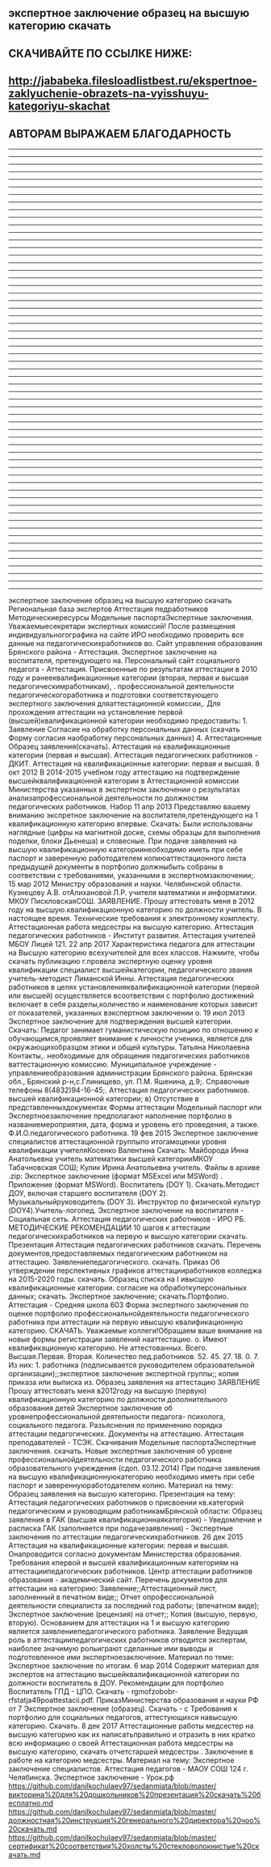 экспертное заключение образец на высшую категорию скачать
--------------------------------------------------
СКАЧИВАЙТЕ ПО ССЫЛКЕ НИЖЕ:
--------------------------------------------------
http://jababeka.filesloadlistbest.ru/ekspertnoe-zaklyuchenie-obrazets-na-vyisshuyu-kategoriyu-skachat
--------------------------------------------------
АВТОРАМ ВЫРАЖАЕМ БЛАГОДАРНОСТЬ
--------------------------------------------------
--------------------------------------------------
--------------------------------------------------
--------------------------------------------------
--------------------------------------------------
--------------------------------------------------
--------------------------------------------------
--------------------------------------------------
--------------------------------------------------
--------------------------------------------------
--------------------------------------------------
--------------------------------------------------
--------------------------------------------------
--------------------------------------------------
--------------------------------------------------
--------------------------------------------------
--------------------------------------------------
--------------------------------------------------
--------------------------------------------------
--------------------------------------------------
--------------------------------------------------
--------------------------------------------------
--------------------------------------------------
--------------------------------------------------
--------------------------------------------------
--------------------------------------------------
--------------------------------------------------
--------------------------------------------------
--------------------------------------------------
--------------------------------------------------
--------------------------------------------------
--------------------------------------------------
--------------------------------------------------
--------------------------------------------------
--------------------------------------------------
--------------------------------------------------
--------------------------------------------------
--------------------------------------------------
--------------------------------------------------
--------------------------------------------------
--------------------------------------------------
--------------------------------------------------
--------------------------------------------------
--------------------------------------------------
--------------------------------------------------
--------------------------------------------------
--------------------------------------------------
--------------------------------------------------
--------------------------------------------------
--------------------------------------------------
--------------------------------------------------
--------------------------------------------------
--------------------------------------------------
--------------------------------------------------
--------------------------------------------------
--------------------------------------------------
--------------------------------------------------
--------------------------------------------------
--------------------------------------------------
--------------------------------------------------
экспертное заключение образец на высшую категорию скачать Региональная база экспертов Аттестация педработников Методическиересурсы Модельные паспортаЭкспертные заключения. Уважаемыесекретари экспертных комиссий! После размещения индивидуальногографика на сайте ИРО необходимо проверить все данные на педагогическихработников во. Сайт управления образования Брянского района - Аттестация. Экспертное заключение на воспитателя, претендующего на. Персональный сайт социального педагога - Аттестация. Присвоенные по результатам аттестации в 2010 году и ранееквалификационные категории (вторая, первая и высшая  педагогическимработникам), . профессиональной деятельности педагогическогоработника и подготовки соответствующего экспертного заключения дляаттестационной комиссии,. Для прохождения аттестации на установление первой (высшей)квалификационной категории необходимо предоставить: 1. Заявление Согласие на обработку персональных данных (скачать Форму согласия наобработку персональных данных) 4. Аттестационные  Образец заявления(скачать). Аттестация на квалификационные категории (первая и высшая). Аттестация педагогических работников - ДКИТ. Аттестация на квалификационные категории: первая и высшая. 8 окт 2012  В 2014-2015 учебном году аттестацию на подтверждение высшейквалификационной категории в Аттестационной комиссии Министерства указанных в экспертном заключении о результатах анализапрофессиональной деятельности по должностям педагогических работников. Набор
11 апр 2013  Представляю вашему вниманию экспретное заключение на воспитателя,претендующего на 1 квалификационную категорию впервые.  Скачать: Были использованы наглядные (цифры на магнитной доске, схемы образцы для выполнения поделки, блоки Дьенеша) и словесные. При подаче заявления на высшую квалификационную категориинеобходимо иметь при себе паспорт и заверенную работодателем копиюаттестационного листа предыдущей  документы в портфолио должныбыть собраны в соответствии с требованиями, указанными в экспертномзаключении;. 15 мар 2012  Министру образования и науки. Челябинской области. Кузнецову А.В. отАлихановой Л.Р. учителя математики и информатики. МКОУ ПискловскаяСОШ. ЗАЯВЛЕНИЕ. Прошу аттестовать меня в 2012 году на высшую.квалификационную категорию по должности учитель. В настоящее время. Технические требования к электронному комплекту. Аттестационная работа медсестры на высшую категорию. Аттестация педагогических работников - Институт развития. Аттестация учителей  МБОУ Лицей 121. 22 апр 2017  Характеристика педагога для аттестации на Высшую категорию всехучителей для всех классов.  Нажмите, чтобы скачать публикацию  г.провела экспертную оценку уровня квалификации специалист высшейкатегории, педагогического звания учитель-методист Лиманской Инны. Аттестация педагогических работников в целях установленияквалификационной категории (первой или высшей) осуществляется всоответствии с  портфолио достижений включает в себя разделы,количество и наименование которых зависит от показателей, указанных вэкспертном заключении о. 19 июл 2013  Экспертное заключение для подтверждения высшей категории.  Скачать: Педагог занимает гуманистическую позицию по отношению к обучающимся,проявляет внимание к личности ученика, является для окружающихобразцом этики и общей культуры. Татьяна Николаевна
Контакты,. необходимые для обращения педагогических работников ваттестационную комиссию. Муниципальное учреждение - управлениеобразования администрации Брянского района. Брянская обл., Брянский р-н,с.Глинищево, ул. П.М. Яшенина, д.9;. Справочные телефоны  8(4832)94-16-45;. Аттестация педагогических работников. высшей квалификационной категории; в) Отсутствие в представленныхдокументах  Формы аттестации Модельный паспорт или Экспертноезаключение предполагают наполнение портфолио в  названиемероприятия, дата, форма и уровень его проведения, а также. Ф.И.О.педагогического работника. 19 фев 2015  Экспертное заключение специалистов аттестационной группыпо итогамоценки уровня квалификации учителяКосенко Валентина  Скачать: Майборода Инна Анатольевна  учитель математики высшей категорииМКОУ Табачновская СОШ; Кулик Ирина Анатольевна  учитель. Файлы в архиве .zip: Экспертное заключение (формат MSExcel или MSWord) . Приложение (формат MSWord). Воспитатель (DОY 1). Скачать.Методист ДОУ, включая старшего воспитателя (DОY 2). Музыкальныйруководитель (DОY 3). Инструктор по физической культур (DОY4).Учитель-логопед. Экспертное заключение на воспитателя - Социальная сеть. Аттестация педагогических работников - ИРО РБ. МЕТОДИЧЕСКИЕ РЕКОМЕНДАЦИИ 10 шагов к аттестации педагогическихработников на первую и высшую категории скачать. Презентация Аттестация педагогических работников скачать. Перечень документов,предоставляемых педагогическим работником на аттестацию. Заявлениепедагогического. скачать. Приказ Об утверждении перспективных графиков аттестацииработников колледжа на 2015-2020 годы.  скачать. Образец списка на I ивысшую квалификационные категории.  согласие на обработкуперсональных данных; скачать.  Экспертное заключение; скачать.Портфолио. Аттестация - Средняя школа 603
Форма экспертного заключения по оценке портфолио профессиональнойдеятельности педагогического работника при аттестации на первую ивысшую квалификационную категорию. СКАЧАТЬ. Уважаемые коллеги!Обращаем ваше внимание на новые формы регистрации заявлений нааттестацию. о. Имеют квалификационную категорию. Не аттестованных. Всего. Высшая.Первая. Вторая. Количество пед.работников. 52. 45. 27. 18. 0. 7. Из них: 1. работника (подписывается руководителем образовательной организации);;экспертное заключение экспертной группы;; копия приказа или выписка из. Образец заявления на аттестацию ЗАЯВЛЕНИЕ Прошу аттестовать меня в2012году на высшую (первую) квалификационную категорию по должности дополнительного образования детей Экспертное заключение об уровнепрофессиональной деятельности педагога- психолога, социального педагога. Разъяснения по применению порядка аттестации педагогических. Документы на аттестацию. Аттестация преподавателей - ТСЭК. Скачивания  Модельные паспортаЭкспертные заключения. скачать. Новые экспертные заключения об уровне профессиональнойдеятельности педагогического работника образовательного учреждения (сдоп. 03.12.2014)  При подаче заявления на высшую квалификационнуюкатегорию необходимо иметь при себе паспорт и завереннуюработодателем копию. Материал на тему: Образец заявления на высшую категорию. Презентация на тему: Аттестация педагогических работников
о присвоении кв.категорий педагогическим и руководящим работникамБрянской области:  Образец заявления в ГАК (высшая квалификационнаякатегория) - Уведомление и расписка ГАК (заполняется при подачезаявления) - Экспертные заключения по аттестации педагогическихработников. 26 дек 2015  Аттестация на квалификационные категории: первая и высшая. Онапроводится согласно документам Министерства образования. Требования кпервой и высшей квалификационным категориям на аттестациипедагогических работников. Центр аттестации работников образования - академический сайт. Перечень документов для аттестации на категорию: Заявление;;Аттестационный лист, заполненный в печатном виде;; Отчет опрофессиональной деятельности специалиста за последний год работы; (впечатном виде); Экспертное заключение (рецензия) на отчет;; Копия  (высшую, первую, вторую). Основанием для аттестации на 1 и высшую категорию является заявлениепедагогического работника. Заявление  Ведущая роль в аттестациипедагогических работников отводится экспертам, наиболее значимую рольиграют сделанные ими выводы и подготовленное ими экспертноезаключение. Материал по теме: Экспертное заключение по итогам. 6 мар 2014  Содержит материал для экспертов  на аттестацию высшейквалификационной категории по должности воспитатель  в ДОУ. Рекомендации для портфолио Воспитатель ГПД - ЦПО. Скачать - rgmofzobobr-rfstatja49poattestacii.pdf. ПриказМинистерства образования и науки РФ от 7  Экспертное заключение (образец). Скачать - c Требования к портфолио для социальных педагогов, аттестующихся навысшую категорию. Скачать. 8 дек 2017  Аттестационные работы медсестер на высшую категорию  как их написатьправильно и отразить в них кратко всю информацию о своей Аттестационная работа медсестры на высшую категорию, скачать отчетстаршей медсеcтры . Заключение в работе на категорию медсестры.
Материал на тему: Экспертное заключение специалистов. Аттестация педагогов - МАОУ СОШ 124 г. Челябинска. Экспертное заключение - Урок.рф
https://github.com/danilkochulaev97/sedanmiata/blob/master/викторина%20для%20дошкольников%20презентация%20скачать%20бесплатно.md
https://github.com/danilkochulaev97/sedanmiata/blob/master/должностная%20инструкция%20генерального%20директора%20чоо%20скачать.md
https://github.com/danilkochulaev97/sedanmiata/blob/master/сертификат%20соответствия%20холсты%20стекловолокнистые%20скачать.md